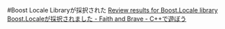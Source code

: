 #Boost Locale Libraryが採択された
[Review results for Boost.Locale library](http://thread.gmane.org/gmane.comp.lib.boost.devel/218369)
[Boost.Localeが採択されました - Faith and Brave - C++で遊ぼう](http://d.hatena.ne.jp/faith_and_brave/20110424/1303653843)

